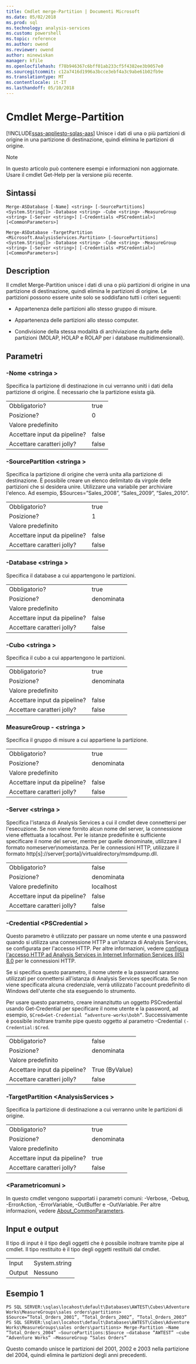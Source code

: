 ```yaml
---
title: Cmdlet merge-Partition | Documenti Microsoft
ms.date: 05/02/2018
ms.prod: sql
ms.technology: analysis-services
ms.custom: powershell
ms.topic: reference
ms.author: owend
ms.reviewer: owend
author: minewiskan
manager: kfile
ms.openlocfilehash: f78b946367c6bff01ab233cf5f4382ee3b9057e0
ms.sourcegitcommit: c12a7416d1996a3bcce3ebf4a3c9abe61b02fb9e
ms.translationtype: MT
ms.contentlocale: it-IT
ms.lasthandoff: 05/10/2018
---
```

# <a name="merge-partition-cmdlet"></a>Cmdlet Merge-Partition
[!INCLUDE[ssas-appliesto-sqlas-aas](../../includes/ssas-appliesto-sqlas-aas.md)]
  Unisce i dati di una o più partizioni di origine in una partizione di destinazione, quindi elimina le partizioni di origine.  

>[!NOTE] 
>In questo articolo può contenere esempi e informazioni non aggiornate. Usare il cmdlet Get-Help per la versione più recente.
  
## <a name="syntax"></a>Sintassi  
 `Merge-ASDatabase [-Name] <string> [-SourcePartitions] <System.String[]> -Database <string> -Cube <string> -MeasureGroup <string> [-Server <string>] [-Credentials <PSCredential>] [<CommonParameters>]`  
  
 `Merge-ASDatabase -TargetPartition <Microsoft.AnalysisServices.Partition> [-SourcePartitions] <System.String[]> -Database <string> -Cube <string> -MeasureGroup <string> [-Server <string>] [-Credentials <PSCredential>] [<CommonParameters>]`  
  
## <a name="description"></a>Description  
 Il cmdlet Merge-Partition unisce i dati di una o più partizioni di origine in una partizione di destinazione, quindi elimina le partizioni di origine. Le partizioni possono essere unite solo se soddisfano tutti i criteri seguenti:  
  
-   Appartenenza delle partizioni allo stesso gruppo di misure.  
  
-   Appartenenza delle partizioni allo stesso computer.  
  
-   Condivisione della stessa modalità di archiviazione da parte delle partizioni (MOLAP, HOLAP e ROLAP per i database multidimensionali).  
  
## <a name="parameters"></a>Parametri  
  
### <a name="-name-string"></a>-Nome \<stringa >  
 Specifica la partizione di destinazione in cui verranno uniti i dati della partizione di origine. È necessario che la partizione esista già.  
  
|||  
|-|-|  
|Obbligatorio?|true|  
|Posizione?|0|  
|Valore predefinito||  
|Accettare input da pipeline?|false|  
|Accettare caratteri jolly?|false|  
  
### <a name="-sourcepartition-string"></a>-SourcePartition \<stringa >  
 Specifica la partizione di origine che verrà unita alla partizione di destinazione. È possibile creare un elenco delimitato da virgole delle partizioni che si desidera unire. Utilizzare una variabile per archiviare l'elenco. Ad esempio, $Sources=”Sales_2008”, “Sales_2009”, “Sales_2010”.  
  
|||  
|-|-|  
|Obbligatorio?|true|  
|Posizione?|1|  
|Valore predefinito||  
|Accettare input da pipeline?|false|  
|Accettare caratteri jolly?|false|  
  
### <a name="-database-string"></a>-Database \<stringa >  
 Specifica il database a cui appartengono le partizioni.  
  
|||  
|-|-|  
|Obbligatorio?|true|  
|Posizione?|denominata|  
|Valore predefinito||  
|Accettare input da pipeline?|false|  
|Accettare caratteri jolly?|false|  
  
### <a name="-cube-string"></a>-Cubo \<stringa >  
 Specifica il cubo a cui appartengono le partizioni.  
  
|||  
|-|-|  
|Obbligatorio?|true|  
|Posizione?|denominata|  
|Valore predefinito||  
|Accettare input da pipeline?|false|  
|Accettare caratteri jolly?|false|  
  
### <a name="-measuregroup-string"></a>MeasureGroup - \<stringa >  
 Specifica il gruppo di misure a cui appartiene la partizione.  
  
|||  
|-|-|  
|Obbligatorio?|true|  
|Posizione?|denominata|  
|Valore predefinito||  
|Accettare input da pipeline?|false|  
|Accettare caratteri jolly?|false|  
  
### <a name="-server-string"></a>-Server \<stringa >  
 Specifica l'istanza di Analysis Services a cui il cmdlet deve connettersi per l'esecuzione. Se non viene fornito alcun nome del server, la connessione viene effettuata a localhost. Per le istanze predefinite è sufficiente specificare il nome del server, mentre per quelle denominate, utilizzare il formato nomeserver\nomeistanza. Per le connessioni HTTP, utilizzare il formato http[s]://server[:porta]/virtualdirectory/msmdpump.dll.  
  
|||  
|-|-|  
|Obbligatorio?|false|  
|Posizione?|denominata|  
|Valore predefinito|localhost|  
|Accettare input da pipeline?|false|  
|Accettare caratteri jolly?|false|  
  
### <a name="-credential-pscredential"></a>-Credential \<PSCredential >  
 Questo parametro è utilizzato per passare un nome utente e una password quando si utilizza una connessione HTTP a un'istanza di Analysis Services, se configurata per l'accesso HTTP. Per altre informazioni, vedere [configura l'accesso HTTP ad Analysis Services in Internet Information Services &#40;IIS&#41; 8.0](../../analysis-services/instances/configure-http-access-to-analysis-services-on-iis-8-0.md) per le connessioni HTTP.  
  
 Se si specifica questo parametro, il nome utente e la password saranno utilizzati per connettersi all'istanza di Analysis Services specificata. Se non viene specificata alcuna credenziale, verrà utilizzato l'account predefinito di Windows dell'utente che sta eseguendo lo strumento.  
  
 Per usare questo parametro, creare innanzitutto un oggetto PSCredential usando Get-Credential per specificare il nome utente e la password, ad esempio, `$Cred=Get-Credential “adventure-works\bobh”`. Successivamente è possibile inoltrare tramite pipe questo oggetto al parametro -Credential `(-Credential:$Cred`.  
  
|||  
|-|-|  
|Obbligatorio?|false|  
|Posizione?|denominata|  
|Valore predefinito||  
|Accettare input da pipeline?|True (ByValue)|  
|Accettare caratteri jolly?|false|  
  
### <a name="-targetpartition-microsoftanalysisservicespartition"></a>-TargetPartition \<AnalysisServices >  
 Specifica la partizione di destinazione a cui verranno unite le partizioni di origine.  
  
|||  
|-|-|  
|Obbligatorio?|true|  
|Posizione?|denominata|  
|Valore predefinito||  
|Accettare input da pipeline?|true|  
|Accettare caratteri jolly?|false|  
  
### <a name="commonparameters"></a>\<Parametricomuni >  
 In questo cmdlet vengono supportati i parametri comuni: -Verbose, -Debug, -ErrorAction, -ErrorVariable, -OutBuffer e -OutVariable. Per altre informazioni, vedere [About_CommonParameters](http://go.microsoft.com/fwlink/?linkID=227825).  
  
## <a name="inputs-and-outputs"></a>Input e output  
 Il tipo di input è il tipo degli oggetti che è possibile inoltrare tramite pipe al cmdlet. Il tipo restituito è il tipo degli oggetti restituiti dal cmdlet.  
  
|||  
|-|-|  
|Input|System.string|  
|Output|Nessuno|  
  
## <a name="example-1"></a>Esempio 1  
 `PS SQL SERVER:\sqlas\locahost\default\Databases\AWTEST\Cubes\Adventure Works\MeasureGroups\sales orders\partitions> $Source=”Total_Orders_2001”, “Total_Orders_2002”, “Total_Orders_2003”` `PS SQL SERVER:\sqlas\locahost\default\Databases\AWTEST\Cubes\Adventure Works\MeasureGroups\sales orders\partitions> Merge-Partition –Name “Total_Orders_2004” –SourcePartitions:$Source –database “AWTEST” –cube “Adventure Works” –MeasureGroup “Sales Orders”`  
  
 Questo comando unisce le partizioni del 2001, 2002 e 2003 nella partizione del 2004, quindi elimina le partizioni degli anni precedenti.  
  

  
